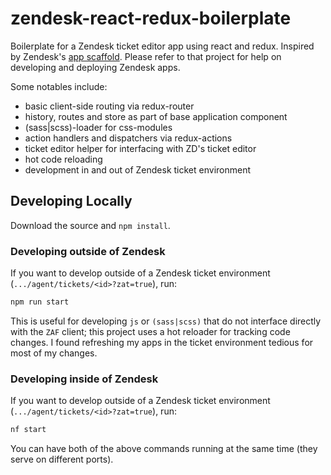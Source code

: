 # zendesk-react-redux-boilerplate
Boilerplate for a Zendesk ticket editor app using react and redux. Inspired by Zendesk's [app scaffold](https://github.com/zendesk/app_scaffold). Please refer to that project for help on developing and deploying Zendesk apps.

Some notables include:
- basic client-side routing via redux-router
- history, routes and store as part of base application component
- (sass|scss)-loader for css-modules
- action handlers and dispatchers via redux-actions
- ticket editor helper for interfacing with ZD's ticket editor
- hot code reloading
- development in and out of  Zendesk ticket environment

## Developing Locally
Download the source and `npm install`.

### Developing outside of Zendesk
If you want to develop outside of a Zendesk ticket environment (`.../agent/tickets/<id>?zat=true`), run:
```bash
npm run start
```

This is useful for developing `js` or `(sass|scss)` that do not interface directly with the `ZAF` client; this project uses a hot reloader for tracking code changes.  I found refreshing my apps in the ticket environment tedious for most of my changes.

### Developing inside of Zendesk
If you want to develop outside of a Zendesk ticket environment (`.../agent/tickets/<id>?zat=true`), run:
```bash
nf start
```

You can have both of the above commands running at the same time (they serve on different ports).
